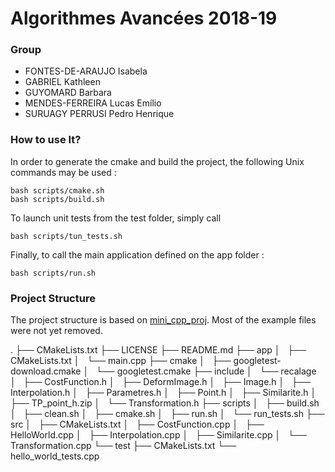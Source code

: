 # Algorithmes Avancées 2018-19

### Group

- FONTES-DE-ARAUJO Isabela
- GABRIEL Kathleen
- GUYOMARD Barbara
- MENDES-FERREIRA Lucas Emílio
- SURUAGY PERRUSI Pedro Henrique

### How to use It?

In order to generate the cmake and build the project, the following Unix commands may be used :
```(bash)
bash scripts/cmake.sh
bash scripts/build.sh
```

To launch unit tests from the test folder, simply call
```(bash)
bash scripts/tun_tests.sh
```

Finally, to call the main application defined on the app folder :
```(bash)
bash scripts/run.sh
```

### Project Structure

The project structure is based on [mini_cpp_proj](https://github.com/pedroperrusi/mini_cpp_proj).
Most of the example files were not yet removed.

.
├── CMakeLists.txt
├── LICENSE
├── README.md
├── app
│   ├── CMakeLists.txt
│   └── main.cpp
├── cmake
│   ├── googletest-download.cmake
│   └── googletest.cmake
├── include
│   └── recalage
│       ├── CostFunction.h
│       ├── DeformImage.h
│       ├── Image.h
│       ├── Interpolation.h
│       ├── Parametres.h
│       ├── Point.h
│       ├── Similarite.h
│       ├── TP_point_h.zip
│       └── Transformation.h
├── scripts
│   ├── build.sh
│   ├── clean.sh
│   ├── cmake.sh
│   ├── run.sh
│   └── run_tests.sh
├── src
│   ├── CMakeLists.txt
│   ├── CostFunction.cpp
│   ├── HelloWorld.cpp
│   ├── Interpolation.cpp
│   ├── Similarite.cpp
│   └── Transformation.cpp
└── test
    ├── CMakeLists.txt
    └── hello_world_tests.cpp